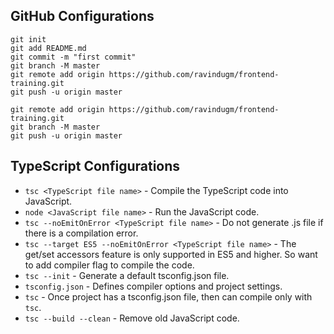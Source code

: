 ## GitHub Configurations
```
git init
git add README.md
git commit -m "first commit"
git branch -M master
git remote add origin https://github.com/ravindugm/frontend-training.git
git push -u origin master
```
```
git remote add origin https://github.com/ravindugm/frontend-training.git
git branch -M master
git push -u origin master
```
## TypeScript Configurations
- `tsc <TypeScript file name>` - Compile the TypeScript code into JavaScript.
- `node <JavaScript file name>` - Run the JavaScript code.
- `tsc --noEmitOnError <TypeScript file name>` - Do not generate .js file if there is a compilation error.
- `tsc --target ES5 --noEmitOnError <TypeScript file name>` - The get/set accessors feature is only supported in ES5 and higher. So want to add compiler flag to compile the code.
- `tsc --init` - Generate a default tsconfig.json file. 
- `tsconfig.json` - Defines compiler options and project settings.
- `tsc` - Once project has a tsconfig.json file, then can compile only with `tsc`.
- `tsc --build --clean` - Remove old JavaScript code.
